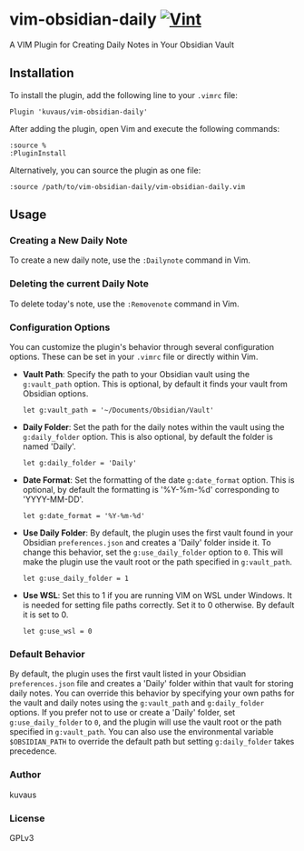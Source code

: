 # vim-obsidian-daily [![Vint](https://github.com/kuvaus/vim-obsidian-daily/actions/workflows/vint.yml/badge.svg)](https://github.com/kuvaus/vim-obsidian-daily/actions?workflow=Vint)

A VIM Plugin for Creating Daily Notes in Your Obsidian Vault

## Installation

To install the plugin, add the following line to your `.vimrc` file:

```vim
Plugin 'kuvaus/vim-obsidian-daily'
```

After adding the plugin, open Vim and execute the following commands:

```vim
:source %
:PluginInstall
```

Alternatively, you can source the plugin as one file:
```vim
:source /path/to/vim-obsidian-daily/vim-obsidian-daily.vim
```

## Usage

### Creating a New Daily Note

To create a new daily note, use the `:Dailynote` command in Vim.

### Deleting the current Daily Note

To delete today's note, use the `:Removenote` command in Vim.

### Configuration Options

You can customize the plugin's behavior through several configuration options. These can be set in your `.vimrc` file or directly within Vim.

- **Vault Path**: Specify the path to your Obsidian vault using the `g:vault_path` option. This is optional, by default it finds your vault from Obsidian options.

  ```vim
  let g:vault_path = '~/Documents/Obsidian/Vault'
  ```

- **Daily Folder**: Set the path for the daily notes within the vault using the `g:daily_folder` option. This is also optional, by default the folder is named 'Daily'.

  ```vim
  let g:daily_folder = 'Daily'
  ```
  
- **Date Format**: Set the formatting of the date `g:date_format` option. This is optional, by default the formatting is '%Y-%m-%d' corresponding to 'YYYY-MM-DD'.

  ```vim
  let g:date_format = '%Y-%m-%d'
  ```
  
- **Use Daily Folder**: By default, the plugin uses the first vault found in your Obsidian `preferences.json` and creates a 'Daily' folder inside it. To change this behavior, set the `g:use_daily_folder` option to `0`. This will make the plugin use the vault root or the path specified in `g:vault_path`.

  ```vim
  let g:use_daily_folder = 1
  ```
  
- **Use WSL**: Set this to 1 if you are running VIM on WSL under Windows. It is needed for setting file paths correctly. Set it to 0 otherwise. By default it is set to 0.

  ```vim
  let g:use_wsl = 0
  ``` 

### Default Behavior

By default, the plugin uses the first vault listed in your Obsidian `preferences.json` file and creates a 'Daily' folder within that vault for storing daily notes. You can override this behavior by specifying your own paths for the vault and daily notes using the `g:vault_path` and `g:daily_folder` options. If you prefer not to use or create a 'Daily' folder, set `g:use_daily_folder` to `0`, and the plugin will use the vault root or the path specified in `g:vault_path`. You can also use the environmental variable `$OBSIDIAN_PATH` to override the default path but setting `g:daily_folder` takes precedence.

### Author
kuvaus

### License
GPLv3
